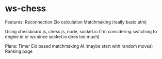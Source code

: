 ws-chess
========

Features:
Reconnection
Elo calculation
Matchmaking (really basic atm)

Using chessboard.js, chess.js, node, socket.io
(I'm considering switching to engine.io or ws since socket.io does too much)

Plans:
Timer
Elo based matchmaking
AI (maybe start with random moves)
Ranking page
